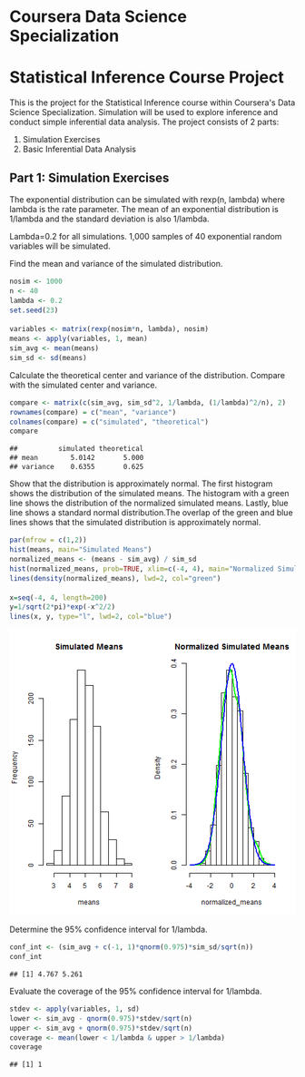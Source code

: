Coursera Data Science Specialization
========================================================
Statistical Inference Course Project
========================================================

This is the project for the Statistical Inference course within Coursera's Data Science Specialization. Simulation will be used to explore inference and conduct simple inferential data analysis. The project consists of 2 parts:

1. Simulation Exercises
2. Basic Inferential Data Analysis

Part 1: Simulation Exercises
--------------------------------------------------------

The exponential distribution can be simulated with rexp(n, lambda) where lambda is the rate parameter. The mean of an exponential distribution is 1/lambda and the standard deviation is also 1/lambda. 

Lambda=0.2 for all simulations. 1,000 samples of 40 exponential random variables will be simulated. 

Find the mean and variance of the simulated distribution.


```r
nosim <- 1000
n <- 40
lambda <- 0.2
set.seed(23)

variables <- matrix(rexp(nosim*n, lambda), nosim)
means <- apply(variables, 1, mean)
sim_avg <- mean(means)
sim_sd <- sd(means)
```

Calculate the theoretical center and variance of the distribution. Compare with the simulated center and variance.


```r
compare <- matrix(c(sim_avg, sim_sd^2, 1/lambda, (1/lambda)^2/n), 2)
rownames(compare) = c("mean", "variance")
colnames(compare) = c("simulated", "theoretical")
compare
```

```
##          simulated theoretical
## mean        5.0142       5.000
## variance    0.6355       0.625
```

Show that the distribution is approximately normal. The first histogram shows the distribution of the simulated means. The histogram with a green line shows the distribution of the normalized simulated means. Lastly, blue line shows a standard normal distribution.The overlap of the green and blue lines shows that the simulated distribution is approximately normal.



```r
par(mfrow = c(1,2))
hist(means, main="Simulated Means")
normalized_means <- (means - sim_avg) / sim_sd
hist(normalized_means, prob=TRUE, xlim=c(-4, 4), main="Normalized Simulated Means")
lines(density(normalized_means), lwd=2, col="green")

x=seq(-4, 4, length=200)
y=1/sqrt(2*pi)*exp(-x^2/2)
lines(x, y, type="l", lwd=2, col="blue")
```

![plot of chunk unnamed-chunk-3](figure/unnamed-chunk-3.png) 

Determine the 95% confidence interval for 1/lambda.


```r
conf_int <- (sim_avg + c(-1, 1)*qnorm(0.975)*sim_sd/sqrt(n))
conf_int
```

```
## [1] 4.767 5.261
```


Evaluate the coverage of the 95% confidence interval for 1/lambda.


```r
stdev <- apply(variables, 1, sd)
lower <- sim_avg - qnorm(0.975)*stdev/sqrt(n)
upper <- sim_avg + qnorm(0.975)*stdev/sqrt(n)
coverage <- mean(lower < 1/lambda & upper > 1/lambda)
coverage
```

```
## [1] 1
```


